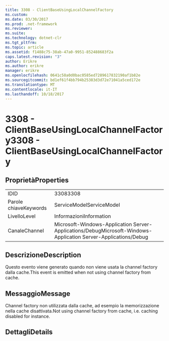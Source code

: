 ```yaml
---
title: 3308 - ClientBaseUsingLocalChannelFactory
ms.custom: 
ms.date: 03/30/2017
ms.prod: .net-framework
ms.reviewer: 
ms.suite: 
ms.technology: dotnet-clr
ms.tgt_pltfrm: 
ms.topic: article
ms.assetid: f1488c75-38ab-47a0-9951-852488683f2a
caps.latest.revision: "3"
author: Erikre
ms.author: erikre
manager: erikre
ms.openlocfilehash: 0641c58a0d0bac0585ed7289617832190af1b82e
ms.sourcegitcommit: bd1ef61f4bb794b25383d3d72e71041a5ced172e
ms.translationtype: MT
ms.contentlocale: it-IT
ms.lasthandoff: 10/18/2017
---
```

# <a name="3308---clientbaseusinglocalchannelfactory"></a><span data-ttu-id="7007b-102">3308 - ClientBaseUsingLocalChannelFactory</span><span class="sxs-lookup"><span data-stu-id="7007b-102">3308 - ClientBaseUsingLocalChannelFactory</span></span>
## <a name="properties"></a><span data-ttu-id="7007b-103">Proprietà</span><span class="sxs-lookup"><span data-stu-id="7007b-103">Properties</span></span>  
  
|||  
|-|-|  
|<span data-ttu-id="7007b-104">ID</span><span class="sxs-lookup"><span data-stu-id="7007b-104">ID</span></span>|<span data-ttu-id="7007b-105">3308</span><span class="sxs-lookup"><span data-stu-id="7007b-105">3308</span></span>|  
|<span data-ttu-id="7007b-106">Parole chiave</span><span class="sxs-lookup"><span data-stu-id="7007b-106">Keywords</span></span>|<span data-ttu-id="7007b-107">ServiceModel</span><span class="sxs-lookup"><span data-stu-id="7007b-107">ServiceModel</span></span>|  
|<span data-ttu-id="7007b-108">Livello</span><span class="sxs-lookup"><span data-stu-id="7007b-108">Level</span></span>|<span data-ttu-id="7007b-109">Informazioni</span><span class="sxs-lookup"><span data-stu-id="7007b-109">Information</span></span>|  
|<span data-ttu-id="7007b-110">Canale</span><span class="sxs-lookup"><span data-stu-id="7007b-110">Channel</span></span>|<span data-ttu-id="7007b-111">Microsoft-Windows-Application Server-Applications/Debug</span><span class="sxs-lookup"><span data-stu-id="7007b-111">Microsoft-Windows-Application Server-Applications/Debug</span></span>|  
  
## <a name="description"></a><span data-ttu-id="7007b-112">Descrizione</span><span class="sxs-lookup"><span data-stu-id="7007b-112">Description</span></span>  
 <span data-ttu-id="7007b-113">Questo evento viene generato quando non viene usata la channel factory dalla cache.</span><span class="sxs-lookup"><span data-stu-id="7007b-113">This event is emitted when not using channel factory from cache.</span></span>  
  
## <a name="message"></a><span data-ttu-id="7007b-114">Messaggio</span><span class="sxs-lookup"><span data-stu-id="7007b-114">Message</span></span>  
 <span data-ttu-id="7007b-115">Channel factory non utilizzata dalla cache, ad esempio la memorizzazione nella cache disattivata.</span><span class="sxs-lookup"><span data-stu-id="7007b-115">Not using channel factory from cache, i.e. caching disabled for instance.</span></span>  
  
## <a name="details"></a><span data-ttu-id="7007b-116">Dettagli</span><span class="sxs-lookup"><span data-stu-id="7007b-116">Details</span></span>
